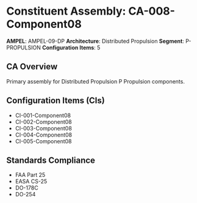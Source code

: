 # Constituent Assembly: CA-008-Component08

**AMPEL**: AMPEL-09-DP
**Architecture**: Distributed Propulsion
**Segment**: P-PROPULSION
**Configuration Items**: 5

## CA Overview
Primary assembly for Distributed Propulsion P Propulsion components.

## Configuration Items (CIs)
- CI-001-Component08
- CI-002-Component08
- CI-003-Component08
- CI-004-Component08
- CI-005-Component08

## Standards Compliance
- FAA Part 25
- EASA CS-25
- DO-178C
- DO-254
